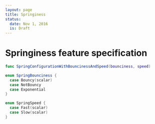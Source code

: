 ```yaml
---
layout: page
title: Springiness
status:
  date: Nov 1, 2016
  is: Draft
---
```


# Springiness feature specification

```swift
func SpringConfigurationWithBouncinessAndSpeed(bounciness, speed)

enum SpringBounciness {
  case Bouncy(scalar)
  case NotBouncy
  case Exponential
}

enum SpringSpeed {
  case Fast(scalar)
  case Slow(scalar)
}
```
